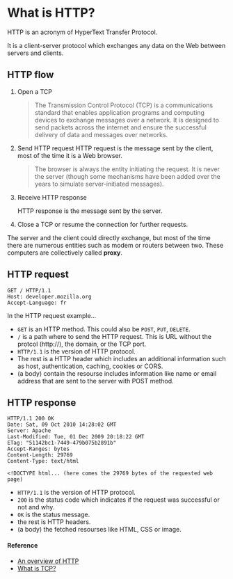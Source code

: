 # What is HTTP?

HTTP is an acronym of HyperText Transfer Protocol.

It is a client-server protocol which exchanges any data on the Web between servers and clients.

## HTTP flow

1. Open a TCP
   > The Transmission Control Protocol (TCP) is a communications standard that enables application programs and computing devices to exchange messages over a network. It is designed to send packets across the internet and ensure the successful delivery of data and messages over networks.
2. Send HTTP request
   HTTP request is the message sent by the client, most of the time it is a Web browser.
   > The browser is always the entity initiating the request. It is never the server (though some mechanisms have been added over the years to simulate server-initiated messages).
3. Receive HTTP response

   HTTP response is the message sent by the server.

4. Close a TCP or resume the connection for further requests.

The server and the client could directly exchange, but most of the time there are numerous entities such as modem or routers between two. These computers are collectively called **proxy**.

## HTTP request

```
GET / HTTP/1.1
Host: developer.mozilla.org
Accept-Language: fr
```

In the HTTP request example...

- `GET` is an HTTP method. This could also be `POST`, `PUT`, `DELETE`.
- `/` is a path where to send the HTTP request. This is URL without the protcol (http://), the domain, or the TCP port.
- `HTTP/1.1` is the version of HTTP protocol.
- The rest is a HTTP header which includes an additional information such as host, authentication, caching, cookies or CORS.
- (a body) contain the resourse includes information like name or email address that are sent to the server with POST method.

## HTTP response

```
HTTP/1.1 200 OK
Date: Sat, 09 Oct 2010 14:28:02 GMT
Server: Apache
Last-Modified: Tue, 01 Dec 2009 20:18:22 GMT
ETag: "51142bc1-7449-479b075b2891b"
Accept-Ranges: bytes
Content-Length: 29769
Content-Type: text/html

<!DOCTYPE html... (here comes the 29769 bytes of the requested web page)
```

- `HTTP/1.1` is the version of HTTP protocol.
- `200` is the status code which indicates if the request was successful or not and why.
- `OK` is the status message.
- the rest is HTTP headers.
- (a body) the fetched resourses like HTML, CSS or image.

#### Reference

- [An overview of HTTP](https://developer.mozilla.org/en-US/docs/Web/HTTP/Overview)
- [What is TCP?](https://www.fortinet.com/resources/cyberglossary/tcp-ip)

